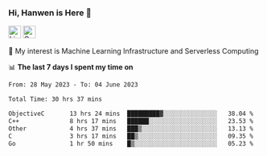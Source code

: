 ### Hi, Hanwen is Here 👋
<p>
	<a href="https://www.linkedin.com/in/liu-hanwen/"><img src="https://img.shields.io/badge/@hanwen-0A66C2?style=flat&logo=LinkedIn&logoColor=white" alt="Linkedin"  height="25px"/></a> 
	<a href="https://scholar.google.com/citations?user=HDF0su0AAAAJ"><img src="https://img.shields.io/badge/scholar-4385FE.svg?&style=plastic&logo=google-scholar&logoColor=white" alt="Google Scholar" height="25px"> </a>
</p>
🌱 My interest is Machine Learning Infrastructure and Serverless Computing

📊 **The last 7 days I spent my time on** 
<!--START_SECTION:waka-->

```txt
From: 28 May 2023 - To: 04 June 2023

Total Time: 30 hrs 37 mins

ObjectiveC       13 hrs 24 mins  █████████▓░░░░░░░░░░░░░░░   38.04 %
C++              8 hrs 17 mins   ██████░░░░░░░░░░░░░░░░░░░   23.53 %
Other            4 hrs 37 mins   ███▒░░░░░░░░░░░░░░░░░░░░░   13.13 %
C                3 hrs 17 mins   ██▒░░░░░░░░░░░░░░░░░░░░░░   09.35 %
Go               1 hr 50 mins    █▒░░░░░░░░░░░░░░░░░░░░░░░   05.23 %
```

<!--END_SECTION:waka-->


<!--
**david990917/david990917** is a ✨ _special_ ✨ repository because its `README.md` (this file) appears on your GitHub profile.

Here are some ideas to get you started:

- 🔭 I’m currently working on ...
- 🌱 I’m currently learning ...
- 👯 I’m looking to collaborate on ...
- 🤔 I’m looking for help with ...
- 💬 Ask me about ...
- 📫 How to reach me: ...
- 😄 Pronouns: ...
- ⚡ Fun fact: ...
-->
